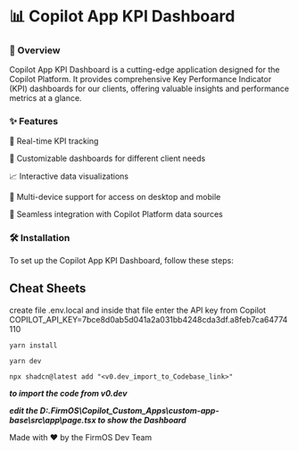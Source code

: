 # 📊 Copilot App KPI Dashboard

### 📌 Overview
Copilot App KPI Dashboard is a cutting-edge application designed for the Copilot Platform. It provides comprehensive Key Performance Indicator (KPI) dashboards for our clients, offering valuable insights and performance metrics at a glance.

### ✨ Features

🚀 Real-time KPI tracking

🎨 Customizable dashboards for different client needs

📈 Interactive data visualizations

📱 Multi-device support for access on desktop and mobile

🔗 Seamless integration with Copilot Platform data sources


### 🛠️ Installation
To set up the Copilot App KPI Dashboard, follow these steps:

## Cheat Sheets

create file
.env.local and inside that file enter the API key from Copilot
COPILOT_API_KEY=7bce8d0ab5d041a2a031bb4248cda3df.a8feb7ca64774110

```
yarn install
```

```
yarn dev
```
```
npx shadcn@latest add "<v0.dev_import_to_Codebase_link>"
```
***to import the code from v0.dev***

***edit the D:\.FirmOS\Copilot_Custom_Apps\custom-app-base\src\app\page.tsx to show the Dashboard***

Made with ❤️ by the FirmOS Dev Team
